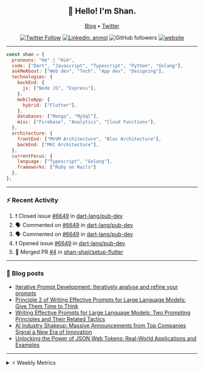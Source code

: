 <h2 align="center">👋 Hello! I'm Shan.</h2>
<p align="center">
  <a href="https://medium.com/feed/@shan-shaji">Blog</a> •
  <a href="https://twitter.com/intent/follow?screen_name=shan__shaji">Twitter</a>
</p>

<p align="center"><a href="https://twitter.com/intent/follow?screen_name=shan__shaji"><img src="https://img.shields.io/twitter/follow/shan__shaji?style=flat" alt="Twitter Follow"></a>
<a href="https://www.linkedin.com/in/shan-shaji/"><img src="https://img.shields.io/badge/shan-shaji?style=flat-square&amp;logo=Linkedin&amp;logoColor=white&amp;link=https://www.linkedin.com/in/shan-shaji/" alt="Linkedin: anmol"></a>
<img src="https://img.shields.io/github/followers/shan-shaji?label=Follow&amp;style=social" alt="GitHub followers">
<a href="http://shan-shaji.github.io/"><img src="https://img.shields.io/badge/Website-46a2f1.svg?&amp;style=flat-square&amp;logo=Google-Chrome&amp;logoColor=white&amp;link=http://shan-shaji.github.io/" alt="website"></a></p>

<hr>

```javascript
const shan = {
  pronouns: "He" | "Him",
  code: ["Dart", "Javascript", "Typescript", "Python", "Golang"],
  askMeAbout: ["Web dev", "Tech", "App dev", "Designing"],
  technologies: {
    backEnd: {
      js: ["Node JS", "Express"],
    },
    mobileApp: {
      hybrid: ["Flutter"],
    },
    databases: ["Mongo", "MySql"],
    misc: ["Firebase", "Analytics", "Cloud Functions"],
  },
  architecture: {
    frontEnd: ["MVVM Architecture", "Bloc Architecture"],
    backEnd: ["MVC Architecture"],
  },
  currentFocus: {
    language: ["Typescript", "Golang"],
    frameworks: ["Ruby on Rails"]
  },
};
```

---

### ⚡ Recent Activity

<!--START_SECTION:activity-->
1. ❗️ Closed issue [#6649](https://github.com/dart-lang/pub-dev/issues/6649) in [dart-lang/pub-dev](https://github.com/dart-lang/pub-dev)
2. 🗣 Commented on [#6649](https://github.com/dart-lang/pub-dev/issues/6649) in [dart-lang/pub-dev](https://github.com/dart-lang/pub-dev)
3. 🗣 Commented on [#6649](https://github.com/dart-lang/pub-dev/issues/6649) in [dart-lang/pub-dev](https://github.com/dart-lang/pub-dev)
4. ❗️ Opened issue [#6649](https://github.com/dart-lang/pub-dev/issues/6649) in [dart-lang/pub-dev](https://github.com/dart-lang/pub-dev)
5. 🎉 Merged PR [#4](https://github.com/shan-shaji/setup-flutter/pull/4) in [shan-shaji/setup-flutter](https://github.com/shan-shaji/setup-flutter)
<!--END_SECTION:activity-->

---

### 📕 Blog posts

<!-- BLOG-POST-LIST:START -->
- [Iterative Prompt Development: Iteratively analyse and refine your prompts](https://dev.to/shanshaji/iterative-prompt-development-iteratively-analyse-and-refine-your-prompts-3ibl)
- [Principle 2 of Writing Effective Prompts for Large Language Models: Give Them Time to Think](https://dev.to/shanshaji/principle-2-of-writing-effective-prompts-for-large-language-models-give-them-time-to-think-25j3)
- [Writing Effective Prompts for Large Language Models: Two Prompting Principles and Their Related Tactics](https://dev.to/shanshaji/writing-effective-prompts-for-large-language-models-two-prompting-principles-and-their-related-tactics-151a)
- [AI Industry Shakeup: Massive Announcements from Top Companies Signal a New Era of Innovation](https://dev.to/shanshaji/ai-industry-shakeup-massive-announcements-from-top-companies-signal-a-new-era-of-innovation-pj7)
- [Unlocking the Power of JSON Web Tokens: Real-World Applications and Examples](https://dev.to/shanshaji/unlocking-the-power-of-json-web-tokens-real-world-applications-and-examples-1m30)
<!-- BLOG-POST-LIST:END -->

<hr>
<details>
    <summary>⚡ Weekly Metrics</summary>
    <p>
    
<!--START_SECTION:waka-->
![Code Time](http://img.shields.io/badge/Code%20Time-2%2C108%20hrs%2046%20mins-blue)

![Profile Views](http://img.shields.io/badge/Profile%20Views-9-blue)

**🐱 My GitHub Data** 

> 📦 ? Used in GitHub's Storage 
 > 
> 🏆 332 Contributions in the Year 2023
 > 
> 💼 Opted to Hire
 > 
> 📜 135 Public Repositories 
 > 
> 🔑 0 Private Repositories 
 > 
**I'm a Night 🦉** 

```text
🌞 Morning                4324 commits        ███░░░░░░░░░░░░░░░░░░░░░░   11.28 % 
🌆 Daytime                10339 commits       ███████░░░░░░░░░░░░░░░░░░   26.97 % 
🌃 Evening                17671 commits       ████████████░░░░░░░░░░░░░   46.09 % 
🌙 Night                  6007 commits        ████░░░░░░░░░░░░░░░░░░░░░   15.67 % 
```
📅 **I'm Most Productive on Thursday** 

```text
Monday                   5410 commits        ████░░░░░░░░░░░░░░░░░░░░░   14.11 % 
Tuesday                  6126 commits        ████░░░░░░░░░░░░░░░░░░░░░   15.98 % 
Wednesday                4803 commits        ███░░░░░░░░░░░░░░░░░░░░░░   12.53 % 
Thursday                 8150 commits        █████░░░░░░░░░░░░░░░░░░░░   21.26 % 
Friday                   6601 commits        ████░░░░░░░░░░░░░░░░░░░░░   17.22 % 
Saturday                 3541 commits        ██░░░░░░░░░░░░░░░░░░░░░░░   09.24 % 
Sunday                   3710 commits        ██░░░░░░░░░░░░░░░░░░░░░░░   09.68 % 
```


📊 **This Week I Spent My Time On** 

```text
🕑︎ Time Zone: Asia/Kolkata

💬 Programming Languages: 
Dart                     17 hrs 31 mins      ███████████░░░░░░░░░░░░░░   42.95 % 
TypeScript               10 hrs 19 mins      ██████░░░░░░░░░░░░░░░░░░░   25.32 % 
YAML                     7 hrs 51 mins       █████░░░░░░░░░░░░░░░░░░░░   19.23 % 
Bash                     1 hr 30 mins        █░░░░░░░░░░░░░░░░░░░░░░░░   03.70 % 
Text                     1 hr 5 mins         █░░░░░░░░░░░░░░░░░░░░░░░░   02.66 % 

🔥 Editors: 
Android Studio           27 hrs 50 mins      █████████████████░░░░░░░░   68.20 % 
VS Code                  12 hrs 58 mins      ████████░░░░░░░░░░░░░░░░░   31.80 % 

🐱‍💻 Projects: 
turbo-flutter            25 hrs 7 mins       ███████████████░░░░░░░░░░   61.58 % 
homeday-functions        9 hrs 24 mins       ██████░░░░░░░░░░░░░░░░░░░   23.04 % 
dial_contacts            2 hrs 42 mins       ██░░░░░░░░░░░░░░░░░░░░░░░   06.62 % 
shan-shaji.github.io     1 hr 26 mins        █░░░░░░░░░░░░░░░░░░░░░░░░   03.52 % 
bard-in-menu             1 hr 6 mins         █░░░░░░░░░░░░░░░░░░░░░░░░   02.72 % 

💻 Operating System: 
Mac                      40 hrs 48 mins      █████████████████████████   100.00 % 
```

**I Mostly Code in Dart** 

```text
Dart                     53 repos            ███████████░░░░░░░░░░░░░░   45.69 % 
Python                   5 repos             █░░░░░░░░░░░░░░░░░░░░░░░░   04.31 % 
Ruby                     3 repos             █░░░░░░░░░░░░░░░░░░░░░░░░   02.59 % 
Go                       3 repos             █░░░░░░░░░░░░░░░░░░░░░░░░   02.59 % 
Shell                    1 repo              ░░░░░░░░░░░░░░░░░░░░░░░░░   00.86 % 
```




 Last Updated on 22/05/2023 18:48:41 UTC
<!--END_SECTION:waka-->

</p>
 </details>
